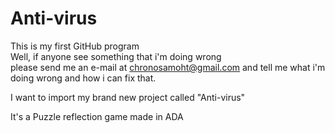 Anti-virus
==========

  This is my first GitHub program        
Well, if anyone see something that i'm doing wrong       
please send me an e-mail at chronosamoht@gmail.com 
and tell me what i'm doing wrong and how i can fix that.



I want to import my brand new project called "Anti-virus"

It's a Puzzle reflection game made in ADA
